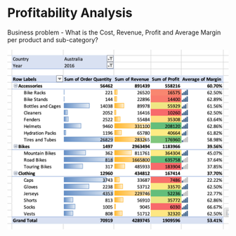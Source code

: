 # Profitability Analysis

Business problem - What is the Cost, Revenue, Profit and Average Margin per product and sub-category?

![profit](https://github.com/rohanharode/Product-Sales-Data-Analysis-Excel/blob/main/images/profit.png)



